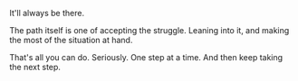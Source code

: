 It'll always be there.

The path itself is one of accepting the struggle. Leaning into it, and making the most of the situation at hand.

That's all you can do. Seriously. One step at a time. And then keep taking the next step.